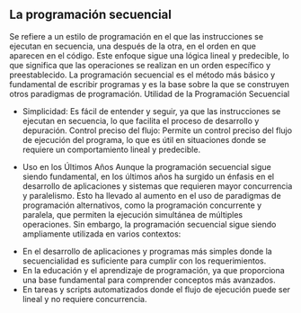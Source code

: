 ## La programación secuencial 
Se refiere a un estilo de programación en el que las instrucciones se ejecutan en secuencia, una después de la otra, en el orden en que aparecen en el código. Este enfoque sigue una lógica lineal y predecible, lo que significa que las operaciones se realizan en un orden específico y preestablecido. La programación secuencial es el método más básico y fundamental de escribir programas y es la base sobre la que se construyen otros paradigmas de programación.
Utilidad de la Programación Secuencial

* Simplicidad: Es fácil de entender y seguir, ya que las instrucciones se ejecutan en secuencia, lo que facilita el proceso de desarrollo y depuración.
Control preciso del flujo: Permite un control preciso del flujo de ejecución del programa, lo que es útil en situaciones donde se requiere un comportamiento lineal y predecible.

* Uso en los Últimos Años
Aunque la programación secuencial sigue siendo fundamental, en los últimos años ha surgido un énfasis en el desarrollo de aplicaciones y sistemas que requieren mayor concurrencia y paralelismo. Esto ha llevado al aumento en el uso de paradigmas de programación alternativos, como la programación concurrente y paralela, que permiten la ejecución simultánea de múltiples operaciones.
Sin embargo, la programación secuencial sigue siendo ampliamente utilizada en varios contextos:

- En el desarrollo de aplicaciones y programas más simples donde la secuencialidad es suficiente para cumplir con los requerimientos.
- En la educación y el aprendizaje de programación, ya que proporciona una base fundamental para comprender conceptos más avanzados.
- En tareas y scripts automatizados donde el flujo de ejecución puede ser lineal y no requiere concurrencia.

